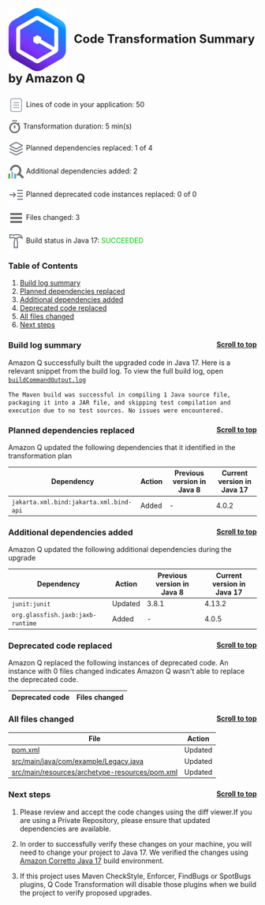 <a id="top"></a>

<p style="font-size: 24px;"><img src="./qct-icons/transform-logo.svg" style="margin-right: 15px; vertical-align: middle;"></img><b>Code Transformation Summary by Amazon Q </b></p>
<p><img src="./qct-icons/transform-variables-dark.svg" style="margin-bottom: 1px; vertical-align: middle;"></img> Lines of code in your application: 50 <p>
<p><img src="./qct-icons/transform-clock-dark.svg" style="margin-bottom: 1px; vertical-align: middle;"></img> Transformation duration: 5 min(s) <p>
<p><img src="./qct-icons/transform-dependencies-dark.svg" style="margin-bottom: 1px; vertical-align: middle;"></img> Planned dependencies replaced: 1 of 4 <p>
<p><img src="./qct-icons/transform-dependencyAnalyzer-dark.svg" style="margin-bottom: 1px; vertical-align: middle;"></img> Additional dependencies added: 2 <p>
<p><img src="./qct-icons/transform-smartStepInto-dark.svg" style="margin-bottom: 1px; vertical-align: middle;"></img> Planned deprecated code instances replaced: 0 of 0 <p>
<p><img src="./qct-icons/transform-listFiles-dark.svg" style="margin-bottom: 1px; vertical-align: middle;"></img> Files changed: 3 <p>
<p><img src="./qct-icons/transform-build-dark.svg" style="margin-bottom: 1px; vertical-align: middle;"></img> Build status in Java 17: <span style="color: #00CC00">SUCCEEDED</span> <p>

### Table of Contents

1. <a href="#build-log-summary">Build log summary</a> 
1. <a href="#planned-dependencies-replaced">Planned dependencies replaced</a> 
1. <a href="#additional-dependencies-added">Additional dependencies added</a> 
1. <a href="#deprecated-code-replaced">Deprecated code replaced</a> 
1. <a href="#all-files-changed">All files changed</a> 
1. <a href="#next-steps">Next steps</a> 


### Build log summary <a style="float:right; font-size: 14px;" href="#top">Scroll to top</a><a id="build-log-summary"></a>

Amazon Q successfully built the upgraded code in Java 17. Here is a relevant snippet from the build log. To view the full build log, open [`buildCommandOutput.log`](./buildCommandOutput.log)

```
The Maven build was successful in compiling 1 Java source file, packaging it into a JAR file, and skipping test compilation and execution due to no test sources. No issues were encountered.
```


### Planned dependencies replaced <a style="float:right; font-size: 14px;" href="#top">Scroll to top</a><a id="planned-dependencies-replaced"></a>

Amazon Q updated the following dependencies that it identified in the transformation plan

| Dependency | Action | Previous version in Java 8 | Current version in Java 17 |
|--------------|--------|--------|--------|
| `jakarta.xml.bind:jakarta.xml.bind-api` | Added | - | 4.0.2 |

### Additional dependencies added <a style="float:right; font-size: 14px;" href="#top">Scroll to top</a><a id="additional-dependencies-added"></a>

Amazon Q updated the following additional dependencies during the upgrade

| Dependency | Action | Previous version in Java 8 | Current version in Java 17 |
|--------------|--------|--------|--------|
| `junit:junit` | Updated | 3.8.1 | 4.13.2 |
| `org.glassfish.jaxb:jaxb-runtime` | Added | - | 4.0.5 |

### Deprecated code replaced <a style="float:right; font-size: 14px;" href="#top">Scroll to top</a><a id="deprecated-code-replaced"></a>

Amazon Q replaced the following instances of deprecated code. An instance with 0 files
changed indicates Amazon Q wasn't able to replace the deprecated code.

| Deprecated code | Files changed |
|----------------|----------------|


### All files changed <a style="float:right; font-size: 14px;" href="#top">Scroll to top</a><a id="all-files-changed"></a>

| File | Action |
|----------------|--------|
| [pom.xml](../pom.xml) | Updated |
| [src/main/java/com/example/Legacy.java](../src/main/java/com/example/Legacy.java) | Updated |
| [src/main/resources/archetype-resources/pom.xml](../src/main/resources/archetype-resources/pom.xml) | Updated |

### Next steps <a style="float:right; font-size: 14px;" href="#top">Scroll to top</a><a id="next-steps"></a>

1. Please review and accept the code changes using the diff viewer.If you are using a Private Repository, please ensure that updated dependencies are available.

1. In order to successfully verify these changes on your machine, you will need to change your project to Java 17. We verified the changes using [Amazon Corretto Java 17](https://docs.aws.amazon.com/corretto/latest/corretto-17-ug/what-is-corretto-17.html
) build environment.
1. If this project uses Maven CheckStyle, Enforcer, FindBugs or SpotBugs plugins, Q Code Transformation will disable those plugins when we build the project to verify proposed upgrades.